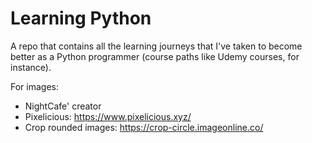 # Learning Python

A repo that contains all the learning journeys that I've taken to become better as a Python programmer (course paths like Udemy courses, for instance).

For images:
- NightCafe' creator
- Pixelicious: https://www.pixelicious.xyz/
- Crop rounded images: https://crop-circle.imageonline.co/
